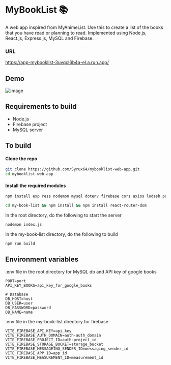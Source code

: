 ﻿# MyBookList 📚
A web app inspired from MyAnimeList. Use this to create a list of the books that you have read or planning to read.
Implemented using Node.js, React.js, Express.js, MySQL and Firebase. 
### URL
https://app-mybooklist-3uvqcl6b4a-el.a.run.app/

## Demo
![image](https://github.com/Syrux64/mybooklist-web-app/assets/118998822/a988c071-9fd5-421d-a17c-ab0a6de9fdbf)

## Requirements to build
- Node.js
- Firebase project
- MySQL server

## To build
#### Clone the repo
```bash
git clone https://github.com/Syrux64/mybooklist-web-app.git
cd mybooklist-web-app
```
#### Install the required modules
```bash
npm install exp	ress nodemon mysql dotenv firebase cors axios lodash path

cd my-book-list && npm install && npm install react-router-dom
```
In the root directory, do the following to start the server
```bash
nodemon index.js
```
In the my-book-list directory, do the following to build
```bash
npm run build
```
## Environment variables
.env file in the root directory for MySQL db and API key of google books
```env
PORT=port
API_KEY_BOOKS=api_key_for_google_books

# Database
DB_HOST=host
DB_USER=user
DB_PASSWORD=password
DB_NAME=name
```
.env file in the my-book-list directory for firebase
```env
VITE_FIREBASE_API_KEY=api_key
VITE_FIREBASE_AUTH_DOMAIN=auth-auth_domain
VITE_FIREBASE_PROJECT_ID=auth-project_id
VITE_FIREBASE_STORAGE_BUCKET=storage_bucket
VITE_FIREBASE_MESSAGEING_SENDER_ID=messaging_sender_id
VITE_FIREBASE_APP_ID=app_id
VITE_FIREBASE_MEASUREMENT_ID=measurement_id
```

